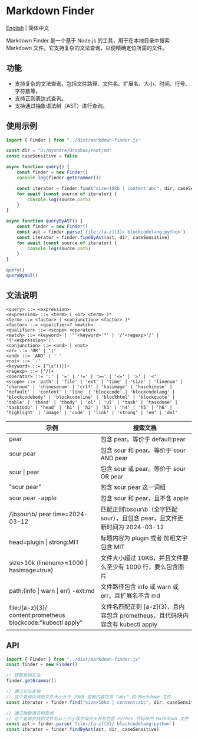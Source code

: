 #  Markdown Finder

[English](https://github.com/obgnail/markdown-finder/blob/master/README.md) | 简体中文

Markdown Finder 是一个基于 Node.js 的工具，用于在本地目录中搜索 Markdown 文件。它支持复杂的文法查询，以便精确定位所需的文件。



## 功能

- 支持复杂的文法查询，包括文件路径、文件名、扩展名、大小、时间、行号、字符数等。
- 支持正则表达式查询。
- 支持通过抽象语法树（AST）进行查询。



## 使用示例

```javascript
import { Finder } from "../dist/markdown-finder.js"

const dir = "D:/myshare/Dropbox/root/md"
const caseSensitive = false

async function query() {
    const finder = new Finder()
    console.log(finder.getGrammar())

    const iterator = finder.find("size>10kb | content:abc", dir, caseSensitive)
    for await (const source of iterator) {
        console.log(source.path)
    }
}

async function queryByAST() {
    const finder = new Finder()
    const ast = finder.parse(`file:/[a-z]{3}/ blockcodelang:python`)
    const iterator = finder.findByAst(ast, dir, caseSensitive)
    for await (const source of iterator) {
        console.log(source.path)
    }
}

query()
queryByAST()
```



## 文法说明

```
<query> ::= <expression>
<expression> ::= <term> ( <or> <term> )*
<term> ::= <factor> ( <conjunction> <factor> )*
<factor> ::= <qualifier>? <match>
<qualifier> ::= <scope> <operator>
<match> ::= <keyword> | '"'<keyword>'"' | '/'<regexp>'/' | '('<expression>')'
<conjunction> ::= <and> | <not>
<or> ::= 'OR' | '|'
<and> ::= 'AND' | ' '
<not> ::= '-'
<keyword> ::= [^\s"()|]+
<regexp> ::= [^/]+
<operator> ::= ':' | '=' | '!=' | '>=' | '<=' | '>' | '<'
<scope> ::= 'path' | 'file' | 'ext' | 'time' | 'size' | 'linenum' | 'charnum' | 'chinesenum' | 'crlf' | 'hasimage' | 'haschinese' | 'default' | 'content' | 'line' | 'blockcode' | 'blockcodelang' | 'blockcodebody' | 'blockcodeline' | 'blockhtml' | 'blockquote' | 'table' | 'thead' | 'tbody' | 'ol' | 'ul' | 'task' | 'taskdone' | 'tasktodo' | 'head' | 'h1' | 'h2' | 'h3' | 'h4' | 'h5' | 'h6' | 'highlight' | 'image' | 'code' | 'link' | 'strong' | 'em' | 'del'
```

| 示例                                                         | 搜索文档                                                     |
| ------------------------------------------------------------ | ------------------------------------------------------------ |
| pear                                                         | 包含 pear。等价于 default:pear                               |
| sour pear                                                    | 包含 sour 和 pear。等价于 sour AND pear                      |
| sour \| pear                                                 | 包含 sour 或 pear。等价于 sour OR pear                       |
| "sour pear"                                                  | 包含 sour pear 这一词组                                      |
| sour pear -apple                                             | 包含 sour 和 pear，且不含 apple                              |
| /\bsour\b/ pear time=2024-03-12                              | 匹配正则\bsour\b（全字匹配sour），且包含 pear，且文件更新时间为 2024-03-12 |
| head=plugin \| strong:MIT                                    | 标题内容为 plugin 或者 加粗文字包含 MIT                      |
| size>10k (linenum>=1000 \| hasimage=true)                    | 文件大小超过 10KB，并且文件要么至少有 1000 行，要么包含图片  |
| path:(info \| warn \| err) -ext:md                           | 文件路径包含 info 或 warn 或 err，且扩展名不含 md            |
| file:/[a-z]{3}/ content:prometheus blockcode:"kubectl apply" | 文件名匹配正则 [a-z]{3}，且内容包含 prometheus，且代码块内容含有 kubectl apply |

## API

```javascript
import { Finder } from "../dist/markdown-finder.js"
const finder = new Finder()

// 获取查询文法
finder.getGrammar()

// 通过文法查询
// 这个查询会找到文件大小大于 10KB 或者内容包含 "abc" 的 Markdown 文件
const iterator = finder.find("size>10kb | content:abc", dir, caseSensitive)

// 通过抽象语法树查询
// 这个查询会找到文件名以三个小写字母开头并且包含 Python 代码块的 Markdown 文件
const ast = finder.parse(`file:/[a-z]{3}/ blockcodelang:python`)
const iterator = finder.findByAst(ast, dir, caseSensitive)
```



